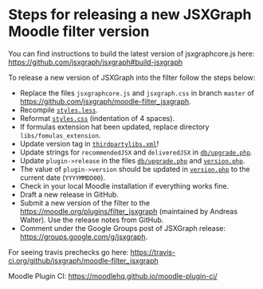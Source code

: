 # Steps for releasing a new JSXGraph Moodle filter version

You can find instructions to build the latest version of jsxgraphcore.js here: https://github.com/jsxgraph/jsxgraph#build-jsxgraph

To release a new version of JSXGraph into the filter follow the steps below:

- Replace the files `jsxgraphcore.js` and `jsxgraph.css` in branch `master` of https://github.com/jsxgraph/moodle-filter_jsxgraph.
- Recompile [`styles.less`](styles.less).
- Reformat [`styles.css`](styles.css) (indentation of 4 spaces).
- If formulas extension hat been updated, replace directory `libs/fomulas_extension`.
- Update version tag in [`thirdpartylibs.xml`](thirdpartylibs.xml)!
- Update strings for `recommendedJSX` and `deliveredJSX` in [`db/upgrade.php`](db/upgrade.php).
- Update `plugin->release` in the files [`db/upgrade.php`](db/upgrade.php) and [`version.php`](version.php).
- The value of `plugin->version` should be updated in [`version.php`](version.php) to the current date (`YYYYMMDD00`).
- Check in your local Moodle installation if everything works fine.
- Draft a new release in GitHub.
- Submit a new version of the filter to the https://moodle.org/plugins/filter_jsxgraph (maintained by Andreas Walter). 
  Use the release notes from GitHub. 
- Comment under the Google Groups post of JSXGraph release: https://groups.google.com/g/jsxgraph.

For seeing travis prechecks go here: https://travis-ci.org/github/jsxgraph/moodle-filter_jsxgraph

Moodle Plugin CI: https://moodlehq.github.io/moodle-plugin-ci/